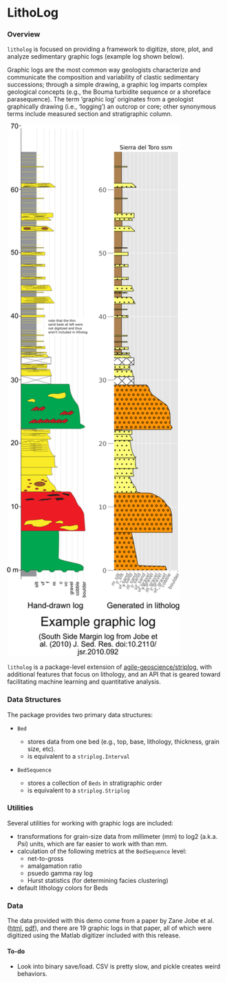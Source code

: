 # LithoLog

### Overview

`litholog` is focused on providing a framework to digitize, store, plot, and analyze sedimentary graphic logs (example log shown below).

Graphic logs are the most common way geologists characterize and communicate the composition and variability of clastic sedimentary successions; through a simple drawing, a graphic log imparts complex geological concepts (e.g., the Bouma turbidite sequence or a shoreface parasequence). The term ‘graphic log’ originates from a geologist graphically drawing (i.e., ‘logging’) an outcrop or core; other synonymous terms include measured section and stratigraphic column.

<img src="/images/example_log.png" alt="Example graphic log" width="400"/>

`litholog` is a package-level extension of [agile-geoscience/striplog](https://github.com/agile-geoscience/striplog), with additional features that focus on lithology, and an API that is geared toward facilitating machine learning and quantitative analysis.

### Data Structures

The package provides two primary data structures:
- `Bed`
    - stores data from one bed (e.g., top, base, lithology, thickness, grain size, etc).
    - is equivalent to a `striplog.Interval`

- `BedSequence`
    - stores a collection of `Beds` in stratigraphic order
    - is equivalent to a `striplog.Striplog`

### Utilities

Several utilities for working with graphic logs are included:

- transformations for grain-size data from millimeter (mm) to log2 (a.k.a. *Psi*) units, which are far easier to work with than mm.
- calculation of the following metrics at the `BedSequence` level:
    - net-to-gross
    - amalgamation ratio
    - psuedo gamma ray log
    - Hurst statistics (for determining facies clustering)
- default lithology colors for Beds

### Data

The data provided with this demo come from a paper by Zane Jobe et al. ([html](https://doi.org/10.1111/j.1365-3091.2011.01283.x), [pdf](http://www.academia.edu/download/31596179/Jobe_et_al_2012_Sed-_Climbing_ripple_successions_in_turbidite_systems.pdf)), and there are 19 graphic logs in that paper, all of which were digitized using the Matlab digitizer included with this release.

#### To-do

- Look into binary save/load. CSV is pretty slow, and pickle creates weird behaviors.
